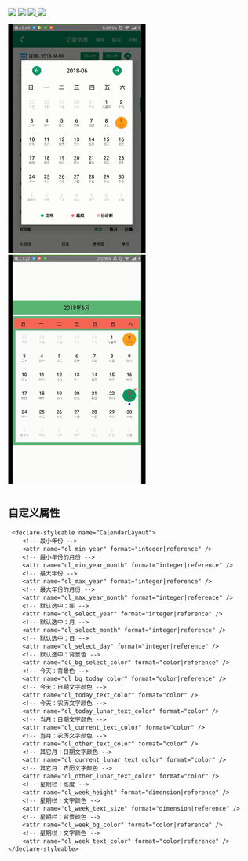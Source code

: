  ![](https://img.shields.io/badge/Build-Passing-green.svg) ![](https://img.shields.io/badge/API%20-14+-green.svg) [ ![](https://img.shields.io/badge/%E4%BD%9C%E8%80%85-%E5%BC%A0%E8%88%AA-red.svg) ](http://www.jianshu.com/u/22a5d2ee8385) ![](https://img.shields.io/badge/%E9%82%AE%E7%AE%B1-153437803@qq.com-red.svg)

![image](https://github.com/153437803/CalendarMini/blob/master/image_2018-06-09.gif ) 
![image](https://github.com/153437803/CalendarMini/blob/master/image-2018-06-23.gif ) 

#
## 自定义属性
```
 <declare-styleable name="CalendarLayout">
    <!-- 最小年份 -->
    <attr name="cl_min_year" format="integer|reference" />
    <!-- 最小年份的月份 -->
    <attr name="cl_min_year_month" format="integer|reference" />
    <!-- 最大年份 -->
    <attr name="cl_max_year" format="integer|reference" />
    <!-- 最大年份的月份 -->
    <attr name="cl_max_year_month" format="integer|reference" />
    <!-- 默认选中：年 -->
    <attr name="cl_select_year" format="integer|reference" />
    <!-- 默认选中：月 -->
    <attr name="cl_select_month" format="integer|reference" />
    <!-- 默认选中：日 -->
    <attr name="cl_select_day" format="integer|reference" />
    <!-- 默认选中：背景色 -->
    <attr name="cl_bg_select_color" format="color|reference" />
    <!-- 今天：背景色 -->
    <attr name="cl_bg_today_color" format="color|reference" />
    <!-- 今天：日期文字颜色 -->
    <attr name="cl_today_text_color" format="color" />
    <!-- 今天：农历文字颜色 -->
    <attr name="cl_today_lunar_text_color" format="color" />
    <!-- 当月：日期文字颜色 -->
    <attr name="cl_current_text_color" format="color" />
    <!-- 当月：农历文字颜色 -->
    <attr name="cl_other_text_color" format="color" />
    <!-- 其它月：日期文字颜色 -->
    <attr name="cl_current_lunar_text_color" format="color" />
    <!-- 其它月：农历文字颜色 -->
    <attr name="cl_other_lunar_text_color" format="color" />
    <!-- 星期栏：高度 -->
    <attr name="cl_week_height" format="dimension|reference" />
    <!-- 星期栏：文字颜色 -->
    <attr name="cl_week_text_size" format="dimension|reference" />
    <!-- 星期栏：背景颜色 -->
    <attr name="cl_week_bg_color" format="color|reference" />
    <!-- 星期栏：文字颜色 -->
    <attr name="cl_week_text_color" format="color|reference" />
</declare-styleable>
```

